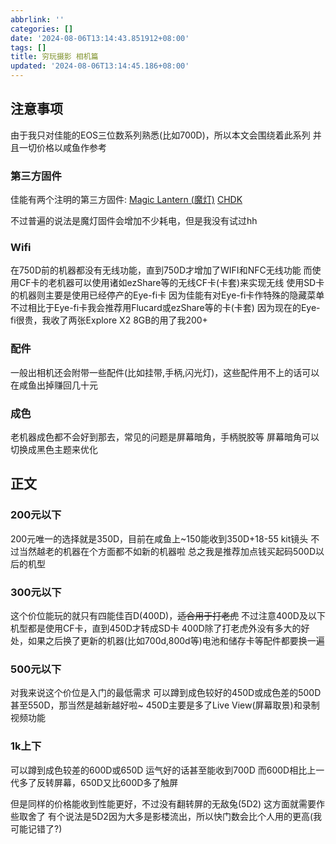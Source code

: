 ```yaml
---
abbrlink: ''
categories: []
date: '2024-08-06T13:14:43.851912+08:00'
tags: []
title: 穷玩摄影 相机篇
updated: '2024-08-06T13:14:45.186+08:00'
---
```

## 注意事项

由于我只对佳能的EOS三位数系列熟悉(比如700D)，所以本文会围绕着此系列
并且一切价格以咸鱼作参考

### 第三方固件

佳能有两个注明的第三方固件:
[Magic Lantern \(魔灯\)](https://www.magiclantern.fm)
[CHDK](https://chdk.fandom.com/wiki/CHDK)

不过普遍的说法是魔灯固件会增加不少耗电，但是我没有试过hh

### Wifi

在750D前的机器都没有无线功能，直到750D才增加了WIFI和NFC无线功能
而使用CF卡的老机器可以使用诸如ezShare等的无线CF卡(卡套)来实现无线
使用SD卡的机器则主要是使用已经停产的Eye-fi卡
因为佳能有对Eye-fi卡作特殊的隐藏菜单
不过相比于Eye-fi卡我会推荐用Flucard或ezShare等的卡(卡套)
因为现在的Eye-fi很贵，我收了两张Explore X2 8GB的用了我200+

### 配件

一般出相机还会附带一些配件(比如挂带,手柄,闪光灯)，这些配件用不上的话可以在咸鱼出掉赚回几十元

### 成色

老机器成色都不会好到那去，常见的问题是屏幕暗角，手柄脱胶等
屏幕暗角可以切换成黑色主题来优化

## 正文

### 200元以下

200元唯一的选择就是350D，目前在咸鱼上~150能收到350D+18-55 kit镜头
不过当然越老的机器在个方面都不如新的机器啦
总之我是推荐加点钱买起码500D以后的机型

### 300元以下

这个价位能玩的就只有四能佳百D(400D)，~~适合用于打老虎~~
不过注意400D及以下机型都是使用CF卡，直到450D才转成SD卡
400D除了打老虎外没有多大的好处，如果之后换了更新的机器(比如700d,800d等)电池和储存卡等配件都要换一遍

### 500元以下

对我来说这个价位是入门的最低需求
可以蹲到成色较好的450D或成色差的500D甚至550D，那当然是越新越好啦~
450D主要是多了Live View(屏幕取景)和录制视频功能

### 1k上下

可以蹲到成色较差的600D或650D
运气好的话甚至能收到700D
而600D相比上一代多了反转屏幕，650D又比600D多了触屏

但是同样的价格能收到性能更好，不过没有翻转屏的无敌兔(5D2)
这方面就需要作些取舍了
有个说法是5D2因为大多是影楼流出，所以快门数会比个人用的更高(我可能记错了?)
